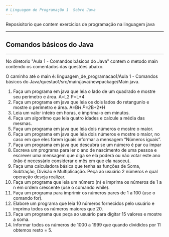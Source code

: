 ```yaml
---
# Linguagem de Programação 1  Sobre Java
---
```

 Reposisitorio que contem exercicios de programação na linguagem java
***
## Comandos básicos do Java
***
No diretorio "Aula 1 - Comandos básicos do Java" contem o metodo main contendo os comentados das questões abaixo.

O caminho até o main é: linguagem_de_programacao1/Aula 1 - Comandos básicos do Java/questao1/src/main/java/newpackage/Main.java.

1. Faça um programa em java que leia o lado de um quadrado e mostre seu perímetro e área. A=L2 P=L*4
2. Faça um programa em java que leia os dois lados do retangunlo e mostre o perímetro e área. A=B*H P=2*B+2*H
3. Leia um valor inteiro em horas, e imprima-o em minutos. 
4. Faça um algoritmo que leia quatro idades e calcule a média das mesmas. 
5. Faça um programa em java que leia dois números  e mostre o maior.
6. Faça um programa em java que leia dois números  e mostre o maior, no caso em que eles forem iguais informar a mensagem “Números iguais”.
7. Faça um programa em java que descubra se um número é par ou impar
8. Escreva um programa para ler o ano de nascimento de uma pessoa e escrever uma mensagem que diga se ela poderá ou não votar este ano (não é necessário considerar o mês em que ela nasceu).
9. Faça uma calculadora básica que tenha as funções de Soma, Subtração, Divisão e Multiplicação. Peça ao usuário 2 números e qual operação deseja realizar. 
10. Faça um programa que leia um número (n) e imprima os números de 1 a n em ordem crescente (use o comando while). 
11. Faça um programa para imprimir os números pares de 1 a 100 (use o comando for).
12. Elabore um programa que leia 10 números fornecidos pelo usuário e imprima todos os números maiores que 20. 
13. Faça um programa que peça ao usuário para digitar 15 valores e  mostre a soma.
14. Informar todos os números de 1000 a 1999 que quando divididos por 11 obtemos resto = 5.

